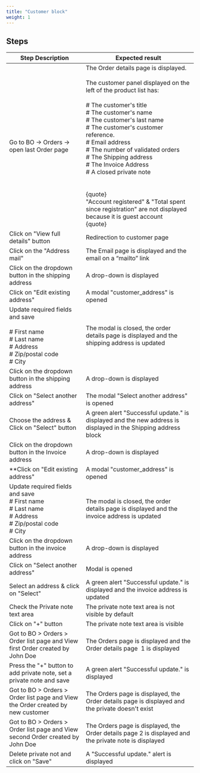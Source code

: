 ```yaml
---
title: "Customer block"
weight: 1
---
```

## Steps
| Step Description | Expected result |
| ----- | ----- |
| Go to BO -> Orders -> open last Order page | The Order details page is displayed.<br><br>The customer panel displayed on the left of the product list has: <br><br># The customer's title<br># The customer's name<br># The customer's last name<br># The customer's customer reference.<br># Email address<br># The number of validated orders<br># The Shipping address<br># The Invoice Address<br># A closed private note<br><br><br>{quote}<br>"Account registered" & "Total spent since registration" are not displayed because it is guest account<br>{quote} |
| Click on "View full details" button | Redirection to customer page |
| Click on the "Address mail" | The Email page is displayed and the email on a “mailto” link |
| Click on the  dropdown button in the shipping address | A drop-down is displayed |
| Click on "Edit existing address" | A modal "customer_address" is opened |
| Update required fields and save<br><br># First name<br># Last name<br># Address<br># Zip/postal code<br># City | The modal is closed, the order details page is displayed and the shipping address is updated |
| Click on the dropdown button in the shipping address | A drop-down is displayed |
| Click on "Select another address" | The modal "Select another address"  is opened |
| Choose the address & Click on "Select" button | A green alert "Successful update." is displayed and the new address is displayed in the Shipping address block |
| Click on the dropdown button in the Invoice address | A drop-down is displayed |
| **Click on "Edit existing address" | A modal "customer_address" is opened |
| Update required fields and save<br> # First name<br> # Last name<br> # Address<br> # Zip/postal code<br> # City | The modal is closed, the order details page is displayed and the invoice address is updated |
| Click on the dropdown button in the invoice address | A drop-down is displayed |
| Click on "Select another address" | Modal is opened |
| Select an address & click on "Select" | A green alert "Successful update." is displayed and the invoice address is updated |
| Check the Private note text area | The private note text area is not visible by default |
| Click on "+" button | The private note text area is visible |
| Got to BO > Orders > Order list page and View first Order created by John Doe | The Orders page is displayed and the Order details page  1 is displayed |
| Press the "+" button to add private note, set a private note and save | A green alert "Successful update." is displayed |
| Got to BO > Orders > Order list page and View the Order created by new customer | The Orders page is displayed, the Order details page is displayed and the private doesn't exist |
| Got to BO > Orders > Order list page and View second Order created by John Doe | The Orders page is displayed, the Order details page 2 is displayed and the private note is displayed |
| Delete private not and click on "Save" | A "Successful update." alert is displayed |
